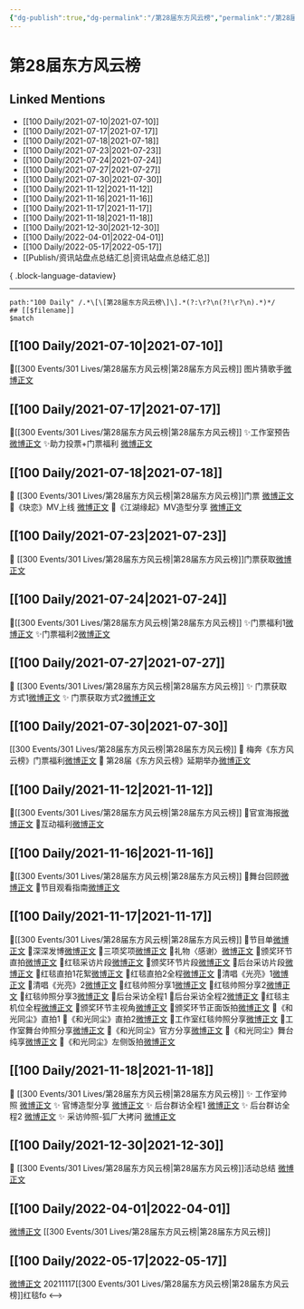 ```yaml
---
{"dg-publish":true,"dg-permalink":"/第28届东方风云榜","permalink":"/第28届东方风云榜/","title":"第28届东方风云榜","tags":[null],"created":"2022-11-17T21:54:59.000+08:00","updated":"2023-08-24T18:57:17.658+08:00"}
---
```


# 第28届东方风云榜

## Linked Mentions
- [[100 Daily/2021-07-10\|2021-07-10]]
- [[100 Daily/2021-07-17\|2021-07-17]]
- [[100 Daily/2021-07-18\|2021-07-18]]
- [[100 Daily/2021-07-23\|2021-07-23]]
- [[100 Daily/2021-07-24\|2021-07-24]]
- [[100 Daily/2021-07-27\|2021-07-27]]
- [[100 Daily/2021-07-30\|2021-07-30]]
- [[100 Daily/2021-11-12\|2021-11-12]]
- [[100 Daily/2021-11-16\|2021-11-16]]
- [[100 Daily/2021-11-17\|2021-11-17]]
- [[100 Daily/2021-11-18\|2021-11-18]]
- [[100 Daily/2021-12-30\|2021-12-30]]
- [[100 Daily/2022-04-01\|2022-04-01]]
- [[100 Daily/2022-05-17\|2022-05-17]]
- [[Publish/资讯站盘点总结汇总\|资讯站盘点总结汇总]]

{ .block-language-dataview}

---

```expander
path:"100 Daily" /.*\[\[第28届东方风云榜\]\].*(?:\r?\n(?!\r?\n).*)*/
## [[$filename]]
$match
```
## [[100 Daily/2021-07-10\|2021-07-10]]
💫[[300 Events/301 Lives/第28届东方风云榜\|第28届东方风云榜]] 图片猜歌手[微博正文](https://m.weibo.cn/6466290670/4657545040106552)

## [[100 Daily/2021-07-17\|2021-07-17]]
🌟[[300 Events/301 Lives/第28届东方风云榜\|第28届东方风云榜]]
✨工作室预告 [微博正文](https://m.weibo.cn/6466290670/4659933402632145)
✨助力投票+门票福利 [微博正文](https://m.weibo.cn/6466290670/4659967187225115)

## [[100 Daily/2021-07-18\|2021-07-18]]
🌟 [[300 Events/301 Lives/第28届东方风云榜\|第28届东方风云榜]]门票 [微博正文](https://m.weibo.cn/6466290670/4660255578916534)
🌟《玦恋》MV上线 [微博正文](https://m.weibo.cn/6466290670/4660260029336237)
🌟《江湖缘起》MV造型分享 [微博正文](https://m.weibo.cn/6466290670/4660318867293975)
## [[100 Daily/2021-07-23\|2021-07-23]]
🌟 [[300 Events/301 Lives/第28届东方风云榜\|第28届东方风云榜]]门票获取[微博正文](https://m.weibo.cn/6466290670/4662103942366900)

## [[100 Daily/2021-07-24\|2021-07-24]]
🌟[[300 Events/301 Lives/第28届东方风云榜\|第28届东方风云榜]]
✨门票福利1[微博正文](https://m.weibo.cn/6466290670/4662509167186680)
✨门票福利2[微博正文](https://m.weibo.cn/6466290670/4662514832377779)
## [[100 Daily/2021-07-27\|2021-07-27]]
💫 [[300 Events/301 Lives/第28届东方风云榜\|第28届东方风云榜]]
✨ 门票获取方式1[微博正文](https://m.weibo.cn/6466290670/4663593566473782)
✨ 门票获取方式2[微博正文](https://m.weibo.cn/6466290670/4663593943959403)
## [[100 Daily/2021-07-30\|2021-07-30]]
[[300 Events/301 Lives/第28届东方风云榜\|第28届东方风云榜]]
💫 梅奔《东方风云榜》门票福利[微博正文](https://m.weibo.cn/6466290670/4664683770677519)
💫 第28届《东方风云榜》延期举办[微博正文](https://m.weibo.cn/6466290670/4664811068066640)

## [[100 Daily/2021-11-12\|2021-11-12]]
🌟[[300 Events/301 Lives/第28届东方风云榜\|第28届东方风云榜]]
💫官宣海报[微博正文](https://m.weibo.cn/6466290670/4702731887445601)
💫互动福利[微博正文](https://m.weibo.cn/6466290670/4702749830942119)
## [[100 Daily/2021-11-16\|2021-11-16]]
🌟[[300 Events/301 Lives/第28届东方风云榜\|第28届东方风云榜]]
💫舞台回顾[微博正文](https://m.weibo.cn/6466290670/4704263794331514)
💫节目观看指南[微博正文](https://m.weibo.cn/6466290670/4704287277712553)
## [[100 Daily/2021-11-17\|2021-11-17]]
💫[[300 Events/301 Lives/第28届东方风云榜\|第28届东方风云榜]]
🌟节目单[微博正文](https://m.weibo.cn/6466290670/4704463048410719)
🌟深深发博[微博正文](https://m.weibo.cn/6466290670/4704664270144307)
🌟三项奖项[微博正文](https://m.weibo.cn/6466290670/4704640719127774)
🌟礼物〈感谢〉[微博正文](https://m.weibo.cn/6466290670/4704653428133828)
🌟颁奖环节直拍[微博正文](https://m.weibo.cn/6466290670/4704673065601576)
🌟红毯采访片段[微博正文](https://m.weibo.cn/6466290670/4704615759614634)
🌟颁奖环节片段[微博正文](https://m.weibo.cn/6466290670/4704658931319238)
🌟后台采访片段[微博正文](https://m.weibo.cn/6466290670/4704658423287617)
🌟红毯直拍1花絮[微博正文](https://m.weibo.cn/6466290670/4704607240980490)
🌟红毯直拍2全程[微博正文](https://m.weibo.cn/6466290670/4704616024114575)
🌟清唱《光亮》1[微博正文](https://m.weibo.cn/6466290670/4704596901236302)
🌟清唱《光亮》2[微博正文](https://m.weibo.cn/6466290670/4704604476671951)
🌟红毯帅照分享1[微博正文](https://m.weibo.cn/6466290670/4704595361926456)
🌟红毯帅照分享2[微博正文](https://m.weibo.cn/6466290670/4704598554840368)
🌟红毯帅照分享3[微博正文](https://m.weibo.cn/6466290670/4704606909108842)
🌟后台采访全程1[](https://m.weibo.cn/6466290670/4704659359665809)
🌟后台采访全程2[微博正文](https://m.weibo.cn/6466290670/4704678820710414)
🌟红毯主机位全程[微博正文](https://m.weibo.cn/6466290670/4704598176826041)
🌟颁奖环节主视角[微博正文](https://m.weibo.cn/6466290670/4704677511563905)
🌟颁奖环节正面饭拍[微博正文](https://m.weibo.cn/6466290670/4704677385472128)
🌟《和光同尘》直拍1[](https://m.weibo.cn/6466290670/4704651255744187)
🌟《和光同尘》直拍2[微博正文](https://m.weibo.cn/6466290670/4704653063225397)
🌟工作室红毯帅照分享[微博正文](https://m.weibo.cn/6466290670/4704638748329423)
🌟工作室舞台帅照分享[微博正文](https://m.weibo.cn/6466290670/4704674425079094)
🌟《和光同尘》官方分享[微博正文](https://m.weibo.cn/6466290670/4704624294758730)
🌟《和光同尘》舞台纯享[微博正文](https://m.weibo.cn/6466290670/4704625728427493)
🌟《和光同尘》左侧饭拍[微博正文](https://m.weibo.cn/6466290670/4704673527762062)
## [[100 Daily/2021-11-18\|2021-11-18]]
💫 [[300 Events/301 Lives/第28届东方风云榜\|第28届东方风云榜]]
✨ 工作室帅照 [微博正文](https://m.weibo.cn/6466290670/4704973331367650)
✨ 官博造型分享 [微博正文](https://m.weibo.cn/6466290670/4705019012843462)
✨ 后台群访全程1 [微博正文](https://m.weibo.cn/6466290670/4704951835559337)
✨ 后台群访全程2 [微博正文](https://m.weibo.cn/6466290670/4704836546726990)
✨ 采访帅照-狐厂大拷问 [微博正文](https://m.weibo.cn/6466290670/4704806448400226)
## [[100 Daily/2021-12-30\|2021-12-30]]
💫 [[300 Events/301 Lives/第28届东方风云榜\|第28届东方风云榜]]活动总结 [微博正文](https://m.weibo.cn/6466290670/4720145786998003)
## [[100 Daily/2022-04-01\|2022-04-01]]
[微博正文](https://m.weibo.cn/7614261260/4753448229143715) [[300 Events/301 Lives/第28届东方风云榜\|第28届东方风云榜]]
## [[100 Daily/2022-05-17\|2022-05-17]]
[微博正文](https://m.weibo.cn/7633014126/4770057546631275) 20211117[[300 Events/301 Lives/第28届东方风云榜\|第28届东方风云榜]]红毯fo
<-->
